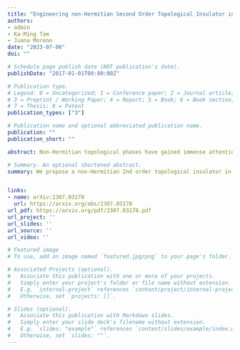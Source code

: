 ```yaml
---
title: "Engineering non-Hermitian Second Order Topological Insulator in Quasicrystals"
authors:
- admin
- Ka-Ming Tam
- Juana Moreno
date: "2023-07-06"
doi: ""

# Schedule page publish date (NOT publication's date).
publishDate: "2017-01-01T00:00:00Z"

# Publication type.
# Legend: 0 = Uncategorized; 1 = Conference paper; 2 = Journal article;
# 3 = Preprint / Working Paper; 4 = Report; 5 = Book; 6 = Book section;
# 7 = Thesis; 8 = Patent
publication_types: ["3"]

# Publication name and optional abbreviated publication name.
publication: ""
publication_short: ""

abstract: Non-Hermitian topological phases have gained immense attention due to their potential to unlock novel features beyond Hermitian bounds. PT-symmetric (Parity Time-reversal symmetric) non-Hermitian models have been studied extensively over the past decade. In recent years, the topological properties of general non-Hermitian models, regardless of the balance between gains and losses, have also attracted vast attention. Here we propose a non-Hermitian second-order topological (SOT) insulator that hosts gapless corner states on a two-dimensional quasi-crystalline lattice (QL). We first construct a non-Hermitian extension of the Bernevig-Hughes-Zhang (BHZ) model on a QL generated by the Amman-Beenker (AB) tiling. This model has real spectra and supports helical edge states. Corner states emerge by adding a proper Wilson mass term that gaps out the edge states. We propose two variations of the mass term that result in fascinating characteristics. In the first variation, we obtain a purely real spectra for the second-order topological phase. In the latter, we get a complex spectra with corner states localized at only two corners. Our findings pave a path to engineering exotic SOT phases where corner states can be localized at designated corners.

# Summary. An optional shortened abstract.
summary: We propose a non-Hermitian 2nd order topological insulator in 2D quasi-crystalline lattice with gapless corner states. We also engineer more exotic topo phases where corner states can be localized at designated corners. 


links:
- name:	arXiv:2307.03178
  url: https://arxiv.org/abs/2307.03178
url_pdf: https://arxiv.org/pdf/2307.03178.pdf
url_project: ''
url_slides: ''
url_source: ''
url_video: ''

# Featured image
# To use, add an image named `featured.jpg/png` to your page's folder. 

# Associated Projects (optional).
#   Associate this publication with one or more of your projects.
#   Simply enter your project's folder or file name without extension.
#   E.g. `internal-project` references `content/project/internal-project/index.md`.
#   Otherwise, set `projects: []`.

# Slides (optional).
#   Associate this publication with Markdown slides.
#   Simply enter your slide deck's filename without extension.
#   E.g. `slides: "example"` references `content/slides/example/index.md`.
#   Otherwise, set `slides: ""`.
---
```



